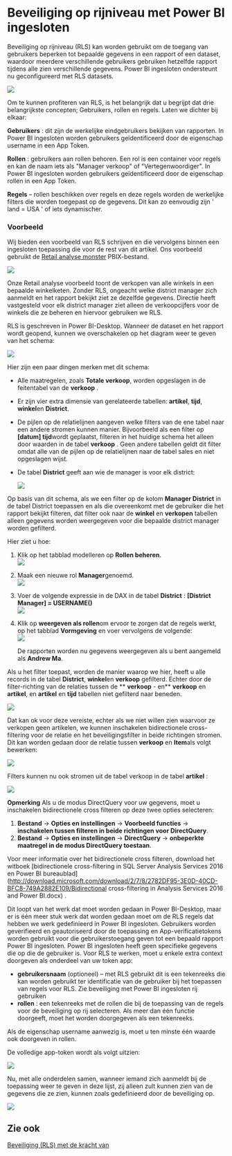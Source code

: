 <properties
   pageTitle="Beveiliging met Power BI ingesloten"
   description="Meer informatie over beveiliging op met Power BI ingesloten"
   services="power-bi-embedded"
   documentationCenter=""
   authors="guyinacube"
   manager="erikre"
   editor=""
   tags=""/>
<tags
   ms.service="power-bi-embedded"
   ms.devlang="NA"
   ms.topic="article"
   ms.tgt_pltfrm="NA"
   ms.workload="powerbi"
   ms.date="10/04/2016"
   ms.author="asaxton"/>

# <a name="row-level-security-with-power-bi-embedded"></a>Beveiliging op rijniveau met Power BI ingesloten

Beveiliging op rijniveau (RLS) kan worden gebruikt om de toegang van gebruikers beperken tot bepaalde gegevens in een rapport of een dataset, waardoor meerdere verschillende gebruikers gebruiken hetzelfde rapport tijdens alle zien verschillende gegevens. Power BI ingesloten ondersteunt nu geconfigureerd met RLS datasets.

![](media\power-bi-embedded-rls\pbi-embedded-rls-flow-1.png)

Om te kunnen profiteren van RLS, is het belangrijk dat u begrijpt dat drie belangrijkste concepten; Gebruikers, rollen en regels. Laten we dichter bij elkaar:

**Gebruikers** : dit zijn de werkelijke eindgebruikers bekijken van rapporten. In Power BI ingesloten worden gebruikers geïdentificeerd door de eigenschap username in een App Token.

**Rollen** : gebruikers aan rollen behoren. Een rol is een container voor regels en kan de naam iets als "Manager verkoop" of "Vertegenwoordiger". In Power BI ingesloten worden gebruikers geïdentificeerd door de eigenschap rollen in een App Token.

**Regels** – rollen beschikken over regels en deze regels worden de werkelijke filters die worden toegepast op de gegevens. Dit kan zo eenvoudig zijn ' land = USA ' of iets dynamischer.

### <a name="example"></a>Voorbeeld

Wij bieden een voorbeeld van RLS schrijven en die vervolgens binnen een ingesloten toepassing die voor de rest van dit artikel. Ons voorbeeld gebruikt de [Retail analyse monster](http://go.microsoft.com/fwlink/?LinkID=780547) PBIX-bestand.

![](media\power-bi-embedded-rls\pbi-embedded-rls-scenario-2.png)

Onze Retail analyse voorbeeld toont de verkopen van alle winkels in een bepaalde winkelketen. Zonder RLS, ongeacht welke district manager zich aanmeldt en het rapport bekijkt ziet ze dezelfde gegevens. Directie heeft vastgesteld voor elk district manager ziet alleen de verkoopcijfers voor de winkels die ze beheren en hiervoor gebruiken we RLS.

RLS is geschreven in Power BI-Desktop. Wanneer de dataset en het rapport wordt geopend, kunnen we overschakelen op het diagram weer te geven van het schema:

![](media\power-bi-embedded-rls\pbi-embedded-rls-diagram-view-3.png)

Hier zijn een paar dingen merken met dit schema:

-   Alle maatregelen, zoals **Totale verkoop**, worden opgeslagen in de feitentabel van de **verkoop** .
-   Er zijn vier extra dimensie van gerelateerde tabellen: **artikel**, **tijd**, **winkel**en **District**.
-   De pijlen op de relatielijnen aangeven welke filters van de ene tabel naar een andere stromen kunnen manier. Bijvoorbeeld als een filter op **[datum] tijd**wordt geplaatst, filteren in het huidige schema het alleen door waarden in de tabel **verkoop** . Geen andere tabellen geldt dit filter omdat alle van de pijlen op de relatielijnen naar de tabel sales en niet opgeslagen wijst.
-   De tabel **District** geeft aan wie de manager is voor elk district:

    ![](media\power-bi-embedded-rls\pbi-embedded-rls-district-table-4.png)

Op basis van dit schema, als we een filter op de kolom **Manager District** in de tabel District toepassen en als die overeenkomt met de gebruiker die het rapport bekijkt filteren, dat filter ook naar de **winkel** en **verkopen** tabellen alleen gegevens worden weergegeven voor die bepaalde district manager worden gefilterd.

Hier ziet u hoe:

1.  Klik op het tabblad modelleren op **Rollen beheren**.  
![](media\power-bi-embedded-rls\pbi-embedded-rls-modeling-tab-5.png)

2.  Maak een nieuwe rol **Manager**genoemd.  
![](media\power-bi-embedded-rls\pbi-embedded-rls-manager-role-6.png)

3.  Voer de volgende expressie in de DAX in de tabel **District** : **[District Manager] = USERNAME()**  
![](media\power-bi-embedded-rls\pbi-embedded-rls-manager-role-7.png)

4.  Klik op **weergeven als rollen**om ervoor te zorgen dat de regels werkt, op het tabblad **Vormgeving** en voer vervolgens de volgende:  
![](media\power-bi-embedded-rls\pbi-embedded-rls-view-as-roles-8.png)

    De rapporten worden nu gegevens weergegeven als u bent aangemeld als **Andrew Ma**.

Als u het filter toepast, worden de manier waarop we hier, heeft u alle records in de tabel **District**, **winkel**en **verkoop** gefilterd. Echter door de filter-richting van de relaties tussen de ** **verkoop** - en** **verkoop** en **artikel**, en **artikel** en **tijd** tabellen niet gefilterd naar beneden.

![](media\power-bi-embedded-rls\pbi-embedded-rls-diagram-view-9.png)

Dat kan ok voor deze vereiste, echter als we niet willen zien waarvoor ze verkopen geen artikelen, we kunnen inschakelen bidirectionele cross-filtering voor de relatie en het beveiligingsfilter in beide richtingen stromen. Dit kan worden gedaan door de relatie tussen **verkoop** en **Item**als volgt bewerken:

![](media\power-bi-embedded-rls\pbi-embedded-rls-edit-relationship-10.png)

Filters kunnen nu ook stromen uit de tabel verkoop in de tabel **artikel** :

![](media\power-bi-embedded-rls\pbi-embedded-rls-diagram-view-11.png)

**Opmerking** Als u de modus DirectQuery voor uw gegevens, moet u inschakelen bidirectionele cross filteren op deze twee opties selecteren:

1.  **Bestand** -> **Opties en instellingen** -> **Voorbeeld functies** -> **inschakelen tussen filteren in beide richtingen voor DirectQuery**.
2.  **Bestand** -> **Opties en instellingen** -> **DirectQuery** -> **onbeperkte maatregel in de modus DirectQuery toestaan**.


Voor meer informatie over het bidirectionele cross filteren, download het witboek [bidirectionele cross-filtering in SQL Server Analysis Services 2016 en Power BI bureaublad](http://download.microsoft.com/download/2/7/8/2782DF95-3E0D-40CD-BFC8-749A2882E109/Bidirectional cross-filtering in Analysis Services 2016 and Power BI.docx) .

Dit loopt van het werk dat moet worden gedaan in Power BI-Desktop, maar er is één meer stuk werk dat worden gedaan moet om de RLS regels dat hebben we werk gedefinieerd in Power BI ingesloten. Gebruikers worden geverifieerd en geautoriseerd door de toepassing en App-verificatietokens worden gebruikt voor die gebruikerstoegang geven tot een bepaald rapport Power BI ingesloten. Power BI ingesloten heeft geen specifieke gegevens die op die de gebruiker is. Voor RLS te werken, moet u enkele extra context doorgeven als onderdeel van uw token app:
-   **gebruikersnaam** (optioneel) – met RLS gebruikt dit is een tekenreeks die kan worden gebruikt ter identificatie van de gebruiker bij het toepassen van regels voor RLS. Zie beveiliging met Power BI ingesloten rij gebruiken
-   **rollen** : een tekenreeks met de rollen die bij de toepassing van de regels voor de beveiliging op rij selecteren. Als meer dan één functie doorgeeft, moet het worden doorgegeven als een tekenreeks.

Als de eigenschap username aanwezig is, moet u ten minste één waarde ook doorgeven in rollen.

De volledige app-token wordt als volgt uitzien:

![](media\power-bi-embedded-rls\pbi-embedded-rls-app-token-string-12.png)

Nu, met alle onderdelen samen, wanneer iemand zich aanmeldt bij de toepassing weer te geven in deze lijst, zij alleen zult kunnen zien van de gegevens die ze zien, kunnen zoals gedefinieerd door de beveiliging op.

![](media\power-bi-embedded-rls\pbi-embedded-rls-dashboard-13.png)

## <a name="see-also"></a>Zie ook
[Beveiliging (RLS) met de kracht van](https://powerbi.microsoft.com/en-us/documentation/powerbi-admin-rls/)
